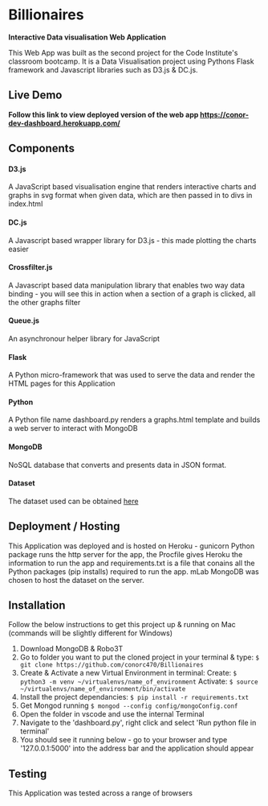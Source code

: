 # Billionaires
**Interactive Data visualisation Web Application**

This Web App was built as the second project for the Code Institute's classroom bootcamp. 
It is a Data Visualisation project using Pythons Flask framework and Javascript libraries
such as D3.js & DC.js.


## Live Demo

**Follow this link to view deployed version of the web app https://conor-dev-dashboard.herokuapp.com/**


## Components

#### D3.js
A JavaScript based visualisation engine that renders interactive charts 
and graphs in svg format when given data, which are then passed in to divs in index.html

#### DC.js
A Javascript based wrapper library for D3.js - this made plotting the charts easier

#### Crossfilter.js
A Javascript based data manipulation library that enables two way data binding - 
you will see this in action when a section of a graph is clicked, all the other graphs filter

#### Queue.js
An asynchronour helper library for JavaScript

#### Flask
A Python micro-framework that was used to serve the data and render the HTML pages for this Application

#### Python
A Python file name dashboard.py renders a graphs.html template and builds a web server to interact with MongoDB

#### MongoDB
NoSQL database that converts and presents data in JSON format. 

#### Dataset
The dataset used can be obtained [here](https://think.cs.vt.edu/corgis/csv/billionaires/billionaires.html)


## Deployment / Hosting

This Application was deployed and is hosted on Heroku - gunicorn Python package runs the http server for the app, 
the Procfile gives Heroku the information to run the app and requirements.txt is a file that conains all the Python 
packages (pip installs) required to run the app. mLab MongoDB was chosen to host the dataset on the server.


## Installation

Follow the below instructions to get this project up & running on Mac (commands will be slightly different for Windows)

1. Download MongoDB & Robo3T
2. Go to folder you want to put the cloned project in your terminal & type:
    `$ git clone https://github.com/conorc470/Billionaires`
3. Create & Activate a new Virtual Environment in terminal:
    Create: `$ python3 -m venv ~/virtualenvs/name_of_environment`
    Activate: `$ source ~/virtualenvs/name_of_environment/bin/activate`
4. Install the project dependancies:
    `$ pip install -r requirements.txt`
5. Get Mongod running
    `$ mongod --config config/mongoConfig.conf`
6. Open the folder in vscode and use the internal Terminal 
7. Navigate to the 'dashboard.py', right click and select 'Run python file in terminal'
8. You should see it running below - go to your browser and type '127.0.0.1:5000' into the address bar and the application should appear


## Testing
This Application was tested across a range of browsers





